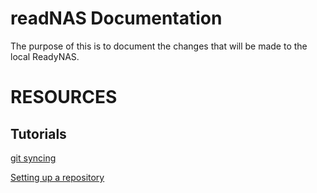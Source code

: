 # readNAS Documentation

The purpose of this is to document the changes that will be made to the local ReadyNAS.

# RESOURCES

## Tutorials

[git syncing][722d05eb]

  [722d05eb]: https://www.atlassian.com/git/tutorials/syncing "Tutorials"

[Setting up a repository][92056981]

  [92056981]: https://www.atlassian.com/git/tutorials/setting-up-a-repository "Setting up a repository"
